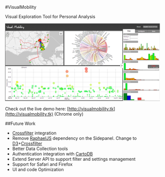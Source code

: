 #VisualMobility

Visual Exploration Tool for Personal Analysis

![Screenshot](README/screenshot.png)

Check out the live demo here:
[http://visualmobility.tk](http://visualmobility.tk) (Chrome only)

##Future Work

 * [Crossfilter](http://square.github.com/crossfilter/) integration
 * Remove [RaphaelJS](http://raphaeljs.com/) dependency on the Sidepanel. Change to [D3](http://d3js.org)+[Crossfilter](http://square.github.com/crossfilter/)
 * Better Data Collection tools
 * Authentication integration with [CartoDB](http://cartodb.com/)
 * Extend Server API to support filter and settings management
 * Support for Safari and Firefox
 * UI and code Optimization
